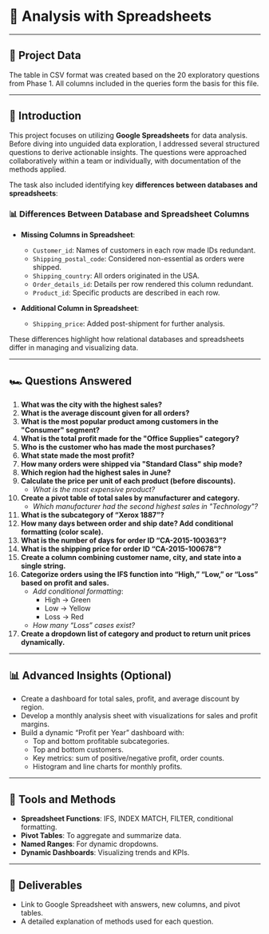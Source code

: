# 📝 **Analysis with Spreadsheets**

---

## 📁 **Project Data**
The table in CSV format was created based on the 20 exploratory questions from Phase 1. 
All columns included in the queries form the basis for this file.

---

## 🔎 **Introduction**

This project focuses on utilizing **Google Spreadsheets** for data analysis. Before diving into unguided data exploration, I addressed several structured questions to derive actionable insights. The questions were approached collaboratively within a team or individually, with documentation of the methods applied.

The task also included identifying key **differences between databases and spreadsheets**:

### 📊 **Differences Between Database and Spreadsheet Columns**
- **Missing Columns in Spreadsheet**:  
   - `Customer_id`: Names of customers in each row made IDs redundant.  
   - `Shipping_postal_code`: Considered non-essential as orders were shipped.  
   - `Shipping_country`: All orders originated in the USA.  
   - `Order_details_id`: Details per row rendered this column redundant.  
   - `Product_id`: Specific products are described in each row.  

- **Additional Column in Spreadsheet**:  
   - `Shipping_price`: Added post-shipment for further analysis.  

These differences highlight how relational databases and spreadsheets differ in managing and visualizing data.

---

## 🏎️ **Questions Answered**

1. **What was the city with the highest sales?**  
2. **What is the average discount given for all orders?**  
3. **What is the most popular product among customers in the "Consumer" segment?**  
4. **What is the total profit made for the "Office Supplies" category?**  
5. **Who is the customer who has made the most purchases?**  
6. **What state made the most profit?**  
7. **How many orders were shipped via "Standard Class" ship mode?**  
8. **Which region had the highest sales in June?**  
9. **Calculate the price per unit of each product (before discounts).**  
    - *What is the most expensive product?*  
10. **Create a pivot table of total sales by manufacturer and category.**  
    - *Which manufacturer had the second highest sales in "Technology"?*  
11. **What is the subcategory of “Xerox 1887”?**  
12. **How many days between order and ship date? Add conditional formatting (color scale).**  
13. **What is the number of days for order ID “CA-2015-100363”?**  
14. **What is the shipping price for order ID “CA-2015-100678”?**  
15. **Create a column combining customer name, city, and state into a single string.**  
16. **Categorize orders using the IFS function into “High,” “Low,” or “Loss” based on profit and sales.**  
    - *Add conditional formatting*:  
      - High → Green  
      - Low → Yellow  
      - Loss → Red  
    - *How many “Loss” cases exist?*  
17. **Create a dropdown list of category and product to return unit prices dynamically.**  

---

## 📊 **Advanced Insights (Optional)**  
- Create a dashboard for total sales, profit, and average discount by region.  
- Develop a monthly analysis sheet with visualizations for sales and profit margins.  
- Build a dynamic “Profit per Year” dashboard with:  
    - Top and bottom profitable subcategories.  
    - Top and bottom customers.  
    - Key metrics: sum of positive/negative profit, order counts.  
    - Histogram and line charts for monthly profits.  

---

## 🧰 **Tools and Methods**
- **Spreadsheet Functions**: IFS, INDEX MATCH, FILTER, conditional formatting.  
- **Pivot Tables**: To aggregate and summarize data.  
- **Named Ranges**: For dynamic dropdowns.  
- **Dynamic Dashboards**: Visualizing trends and KPIs.  

---

## 📎 **Deliverables**
- Link to Google Spreadsheet with answers, new columns, and pivot tables.  
- A detailed explanation of methods used for each question.  